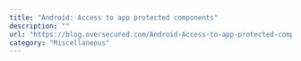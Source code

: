 ```yaml
---
title: "Android: Access to app protected components"
description: ""
url: "https://blog.oversecured.com/Android-Access-to-app-protected-components/"
category: "Miscellaneous"
---
```

